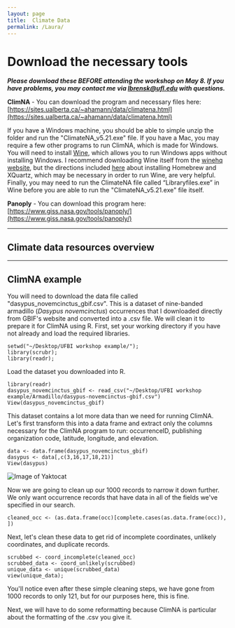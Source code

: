 ```yaml
---
layout: page
title:  Climate Data
permalink: /Laura/
---
```


# Download the necessary tools
***Please download these BEFORE attending the workshop on May 8. If you have problems, you may contact me via lbrensk@ufl.edu with questions.***

**ClimNA** - You can download the program and necessary files here: [https://sites.ualberta.ca/~ahamann/data/climatena.html](https://sites.ualberta.ca/~ahamann/data/climatena.html)

If you have a Windows machine, you should be able to simple unzip the folder and run the "ClimateNA_v5.21.exe" file.
If you have a Mac, you may require a few other programs to run ClimNA, which is made for Windows. You will need to install [Wine](http://www.winehq.org), which allows you to run Windows apps without installing Windows. I recommend downloading Wine itself from the [winehq website](http://www.winehq.org), but the directions included [here](https://www.davidbaumgold.com/tutorials/wine-mac/#part-1:-install-homebrew) about installing Homebrew and XQuartz, which may be necessary in order to run Wine, are very helpful. Finally, you may need to run the ClimateNA file called “Libraryfiles.exe” in Wine before you are able to run the "ClimateNA_v5.21.exe" file itself.

**Panoply** - You can download this program here: [https://www.giss.nasa.gov/tools/panoply/](https://www.giss.nasa.gov/tools/panoply/)

***

## Climate data resources overview

***

## ClimNA example

You will need to download the data file called "dasypus_novemcinctus_gbif.csv". This is a dataset of nine-banded armadillo (*Dasypus novemcinctus*) occurrences that I downloaded directly from GBIF's website and converted into a .csv file. We will clean it to prepare it for ClimNA using R. First, set your working directory if you have not already and load the required libraries.

```{r}
setwd("~/Desktop/UFBI workshop example/");
library(scrubr);
library(readr);
```

Load the dataset you downloaded into R.

```{r}
library(readr)
dasypus_novemcinctus_gbif <- read_csv("~/Desktop/UFBI workshop example/Armadillo/dasypus-novemcinctus-gbif.csv")
View(dasypus_novemcinctus_gbif)
```

This dataset contains a lot more data than we need for running ClimNA. Let's first transform this into a data frame and extract only the columns necessary for the ClimNA program to run: occurrenceID, publishing organization code, latitude, longitude, and elevation.

```{r}
data <- data.frame(dasypus_novemcinctus_gbif)
dasypus <- data[,c(3,16,17,18,21)]
View(dasypus)
```

![Image of Yaktocat](https://lh3.googleusercontent.com/NwM-eLK66s0xTAC5lCR2lQQYvB_8SB0uToz556N9PiYr0IxgzFu-3AYLf2grSZy9B9nam41bGMhZPBCA3bB-Nk8sQpZdqr3OGLmZBsTAmDBjX8Vi3MC1iVKuhA1W7QVi3eWIJ3DTgROLwi36yyL9m8nXg3_Ii_4ZjhzCUf5OhzUXlg2LbXmA9tyRPJgCGi7GAO31hxV7TcoTya9zvGirTlmj0o0-17KhyEOHIZua3v0QqGG5DR6BOKFCI1mq5VeMzRHB7O2hYO0PBM9QdPNZ6BIs-wAN6Do0t8TCF1iZa3gQ206noWaPRA8A11pl8c_Fpq6bFKFrU0jh0NDnY_3EU63BNf7zzY7JmkZiGVquW7LagCKGC7xLeKEs8xEz6bsMSLwBcZgExXl_dMreKitrYaMmeNa5_yieKSskHlb4pauPZPuacco4OPs55HajzD-F4DCmCK2ajc3HKK8irbwWPRzoFs8EBBqjdBaMZFbZF7Ca1wgd8J6U9sxKEgvz68es8LMxJrAaaNWwkoTq1O_Ga2NLczH-N0nTZTFX-PL2rcE7fVNWF0b8AUyE9E5O7JWIb9FcXSh8xPd_Cd-oEJSt9-jTuzVQ4CMP3pyNgqM=w1556-h1230-no)

Now we are going to clean up our 1000 records to narrow it down further. We only want occurrence records that have data in all of the fields we've specified in our search.

```{r}
cleaned_occ <- (as.data.frame(occ)[complete.cases(as.data.frame(occ)), ])
```

Next, let's clean these data to get rid of incomplete coordinates, unlikely coordinates, and duplicate records.

```{r}
scrubbed <- coord_incomplete(cleaned_occ)
scrubbed_data <- coord_unlikely(scrubbed)
unique_data <- unique(scrubbed_data)
view(unique_data);
```
You'll notice even after these simple cleaning steps, we have gone from 1000 records to only 121, but for our purposes here, this is fine.

Next, we will have to do some reformatting because ClimNA is particular about the formatting of the .csv you give it.
